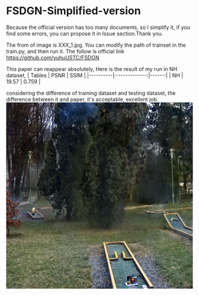 # FSDGN-Simplified-version
Because the official version has too many documents, so I simplify it, if you find some errors, you can propose it in Issue section.Thank you.

The from of image is XXX_1.jpg.
You can modify the path of trainset in the train.py, and then run it.
The follow is official link
https://github.com/yuhuUSTC/FSDGN

This paper can reappear absolutely, Here is the result of my run in NH dataset,
| Tables   |      PSNR      |  SSIM |
|----------|:-------------:|------:|
| NH |  19.57 | 0.759 |

considering the difference of training dataset and testing dataset, the difference between it and paper, it's acceptable, excellent job.
![Sample_image](Pic/WGF_5.png)
